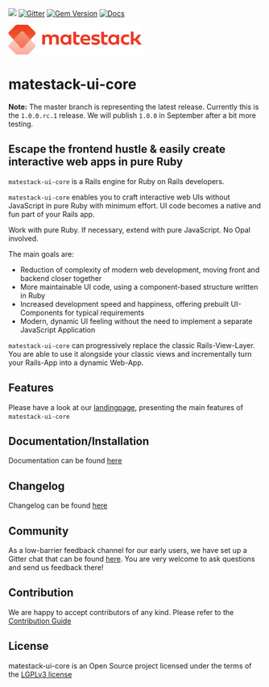 ![](https://github.com/matestack/matestack-ui-core/workflows/specs/badge.svg)
[![Gitter](https://badges.gitter.im/basemate/community.svg)](https://gitter.im/basemate/community?utm_source=badge&utm_medium=badge&utm_campaign=pr-badge)
[![Gem Version](https://badge.fury.io/rb/matestack-ui-core.svg)](https://badge.fury.io/rb/matestack-ui-core)
[![Docs](https://img.shields.io/badge/docs-matestack-blue.svg)](https://docs.matestack.io/docs/guides/1-installation/README.md)

![matestack logo](./logo.png)

# matestack-ui-core

**Note:**
The master branch is representing the latest release. Currently this is the `1.0.0.rc.1` release. We will publish `1.0.0` in September after a bit more testing.

## Escape the frontend hustle & easily create interactive web apps in pure Ruby

`matestack-ui-core` is a Rails engine for Ruby on Rails developers.

`matestack-ui-core` enables you to craft interactive web UIs without JavaScript in pure Ruby with minimum effort.
UI code becomes a native and fun part of your Rails app.

Work with pure Ruby. If necessary, extend with pure JavaScript. No Opal involved.

The main goals are:

- Reduction of complexity of modern web development, moving front and backend closer together
- More maintainable UI code, using a component-based structure written in Ruby
- Increased development speed and happiness, offering prebuilt UI-Components for typical requirements
- Modern, dynamic UI feeling without the need to implement a separate JavaScript Application

`matestack-ui-core` can progressively replace the classic Rails-View-Layer. You are able to use
it alongside your classic views and incrementally turn your Rails-App into a
dynamic Web-App.

## Features

Please have a look at our [landingpage](https://www.matestack.io), presenting the main features of `matestack-ui-core`

## Documentation/Installation

Documentation can be found [here](https://docs.matestack.io/docs/guides/1-installation/README.md)

## Changelog

Changelog can be found [here](./CHANGELOG.md)


## Community

As a low-barrier feedback channel for our early users, we have set up a Gitter chat that can be found [here](https://gitter.im/basemate/community). You are very welcome to ask questions and send us feedback there!

## Contribution

We are happy to accept contributors of any kind. Please refer to the [Contribution Guide](https://docs.matestack.io/docs/guides/13-contribute/README.md)

## License
matestack-ui-core is an Open Source project licensed under the terms of the [LGPLv3 license](./LICENSE)
